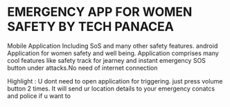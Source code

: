 # EMERGENCY APP FOR WOMEN SAFETY BY TECH PANACEA

Mobile Application Including SoS and many other safety features.
android Application for women safety and well being. Application comprises many cool features like safety track for jearney and instant emergency SOS button under attacks.No need of internet connection

Highlight : U dont need to open application for triggering. just press volume button 2 times. It will send ur location details to your emergency conatcs and police if u want to



